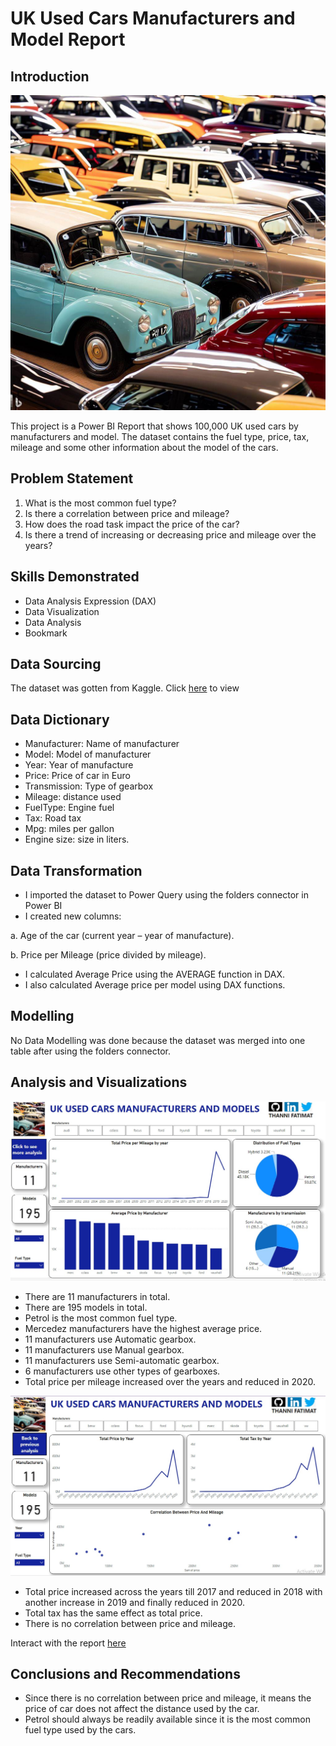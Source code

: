 # UK Used Cars Manufacturers and Model Report

## Introduction

![](https://github.com/TheGreatFateemah/UK-Used-Cars-Manufacturers-and-Model/blob/main/Car.jpeg)

This project is a Power BI Report that shows 100,000 UK used cars by manufacturers and model. The dataset contains the fuel type, price, tax, mileage and some other information about the model of the cars.

## Problem Statement
1.	What is the most common fuel type?
2.	Is there a correlation between price and mileage?
3.	How does the road task impact the price of the car?
4.	Is there a trend of increasing or decreasing price and mileage over the years?

## Skills Demonstrated
-	Data Analysis Expression (DAX)
-	Data Visualization
-	Data Analysis
-	Bookmark

## Data Sourcing
The dataset was gotten from Kaggle. Click [here](https://www.kaggle.com/datasets/adityadesai13/used-car-dataset-ford-and-mercedes) to view

## Data Dictionary
-	Manufacturer: Name of manufacturer
-	Model: Model of manufacturer
-	Year: Year of manufacture
-	Price: Price of car in Euro
-	Transmission: Type of gearbox
-	Mileage: distance used
-	FuelType: Engine fuel
-	Tax: Road tax
-	Mpg: miles per gallon
-	Engine size: size in liters.

## Data Transformation
-	I imported the dataset to Power Query using the folders connector in Power BI
-	I created new columns:
  
a.	Age of the car (current year – year of manufacture).

b.	Price per Mileage (price divided by mileage).

-	I calculated Average Price using the AVERAGE function in DAX.
-	I also calculated Average price per model using DAX functions.

## Modelling
No Data Modelling was done because the dataset was merged into one table after using the folders connector.

## Analysis and Visualizations

![](https://github.com/TheGreatFateemah/UK-Used-Cars-Manufacturers-and-Model/blob/main/Image%201.jpg)

-	There are 11 manufacturers in total.
-	There are 195 models in total.
-	Petrol is the most common fuel type.
-	Mercedez manufacturers have the highest average price.
-	11 manufacturers use Automatic gearbox.
-	11 manufacturers use Manual gearbox.
-	11 manufacturers use Semi-automatic gearbox.
-	6 manufacturers use other types of gearboxes.
-	Total price per mileage increased over the years and reduced in 2020.

![](https://github.com/TheGreatFateemah/UK-Used-Cars-Manufacturers-and-Model/blob/main/Image%202.jpg)

-	Total price increased across the years till 2017 and reduced in 2018 with another increase in 2019 and finally reduced in 2020.
-	Total tax has the same effect as total price.
-	There is no correlation between price and mileage.

Interact with the report [here](https://app.powerbi.com/view?r=eyJrIjoiNDNkZDdhY2QtNTFjNi00MGU2LWEyOGUtNDc5ZTFiOWJkOWQ4IiwidCI6IjA1MDk5ZmE3LWZlMDYtNGE0ZC04MDc5LTNjNDI1ZmU4NzM0YiJ9)

## Conclusions and Recommendations

-	Since there is no correlation between price and mileage, it means the price of car does not affect the distance used by the car.
-	Petrol should always be readily available since it is the most common fuel type used by the cars.






